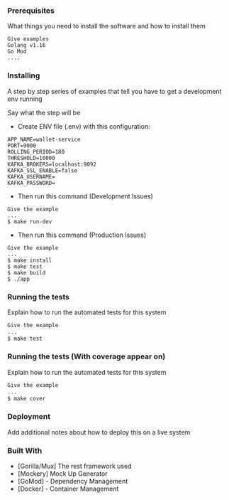 
### Prerequisites

What things you need to install the software and how to install them

```
Give examples
Golang v1.16
Go Mod
....
```

### Installing

A step by step series of examples that tell you have to get a development env running

Say what the step will be
- Create ENV file (.env) with this configuration:
```
APP_NAME=wallet-service
PORT=9000
ROLLING_PERIOD=180
THRESHOLD=10000
KAFKA_BROKERS=localhost:9092
KAFKA_SSL_ENABLE=false
KAFKA_USERNAME=
KAFKA_PASSWORD=
```
- Then run this command (Development Issues)
```
Give the example
...
$ make run-dev
```

- Then run this command (Production Issues)
```
Give the example
...
$ make install
$ make test
$ make build
$ ./app
```

### Running the tests

Explain how to run the automated tests for this system
```sh
Give the example
...
$ make test
```

### Running the tests (With coverage appear on)

Explain how to run the automated tests for this system
```sh
Give the example
...
$ make cover
```

### Deployment

Add additional notes about how to deploy this on a live system

### Built With

* [Gorilla/Mux] The rest framework used
* [Mockery] Mock Up Generator
* [GoMod] - Dependency Management
* [Docker] - Container Management

